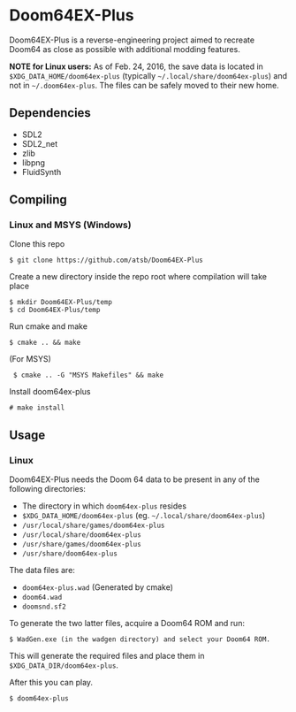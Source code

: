 Doom64EX-Plus
========

Doom64EX-Plus is a reverse-engineering project aimed to recreate Doom64 as close as possible with additional modding features.

**NOTE for Linux users:** As of Feb. 24, 2016, the save data is located in `$XDG_DATA_HOME/doom64ex-plus` (typically `~/.local/share/doom64ex-plus`) and not in `~/.doom64ex-plus`. The files can be safely moved to their new home.

## Dependencies

* SDL2
* SDL2_net
* zlib
* libpng
* FluidSynth

## Compiling

### Linux and MSYS (Windows)

Clone this repo

    $ git clone https://github.com/atsb/Doom64EX-Plus

Create a new directory inside the repo root where compilation will take place

    $ mkdir Doom64EX-Plus/temp
    $ cd Doom64EX-Plus/temp

Run cmake and make

    $ cmake .. && make
	
(For MSYS)

     $ cmake .. -G "MSYS Makefiles" && make
	 
Install doom64ex-plus

    # make install

## Usage

### Linux

Doom64EX-Plus needs the Doom 64 data to be present in any of the following directories:

* The directory in which `doom64ex-plus` resides
* `$XDG_DATA_HOME/doom64ex-plus` (eg. `~/.local/share/doom64ex-plus`)
* `/usr/local/share/games/doom64ex-plus`
* `/usr/local/share/doom64ex-plus`
* `/usr/share/games/doom64ex-plus`
* `/usr/share/doom64ex-plus`

The data files are:

* `doom64ex-plus.wad` (Generated by cmake)
* `doom64.wad`
* `doomsnd.sf2`

To generate the two latter files, acquire a Doom64 ROM and run:

    $ WadGen.exe (in the wadgen directory) and select your Doom64 ROM.

This will generate the required files and place them in `$XDG_DATA_DIR/doom64ex-plus`.

After this you can play.

    $ doom64ex-plus

